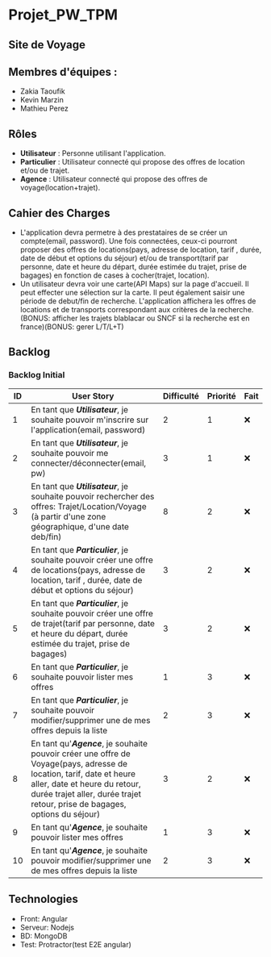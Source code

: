 # Projet_PW_TPM

## Site de Voyage

## Membres d'équipes :
* Zakia Taoufik
* Kevin Marzin
* Mathieu Perez

## Rôles
* **Utilisateur** : Personne utilisant l'application.
* **Particulier** : Utilisateur connecté qui propose des offres de location et/ou de trajet.
* **Agence** : Utilisateur connecté qui propose des offres de voyage(location+trajet).

## Cahier des Charges
* L'application devra permetre à des prestataires de se créer un compte(email, password). Une fois connectées, ceux-ci pourront proposer des offres de locations(pays, adresse de location, tarif , durée, date de début et options du séjour) et/ou de transport(tarif par personne, date et heure du départ, durée estimée du trajet, prise de bagages) en fonction de cases à cocher(trajet, location).
* Un utilisateur devra voir une carte(API Maps) sur la page d'accueil. Il peut effecter une sélection sur la carte. Il peut également saisir une période de debut/fin de recherche. L'application affichera les offres de locations et de transports correspondant aux critères de la recherche. (BONUS: afficher les trajets blablacar ou SNCF si la recherche est en france)(BONUS: gerer L/T/L+T)

## Backlog 
### Backlog Initial

| ID | User Story | Difficulté | Priorité | Fait |
| --- | --- | --- | --- | --- |
| 1 | En tant que ***Utilisateur***, je souhaite pouvoir m'inscrire sur l'application(email, password) | 2 | 1 | :x:
| 2 | En tant que ***Utilisateur***, je souhaite pouvoir me connecter/déconnecter(email, pw) | 3 | 1 | :x: 
| 3 | En tant que ***Utilisateur***, je souhaite pouvoir rechercher des offres: Trajet/Location/Voyage (à partir d'une zone géographique, d'une date deb/fin) | 8 | 2 | :x: 
| 4 | En tant que ***Particulier***, je souhaite pouvoir créer une offre de locations(pays, adresse de location, tarif , durée, date de début et options du séjour) | 3 | 2 | :x: 
| 5 | En tant que ***Particulier***, je souhaite pouvoir créer une offre de trajet(tarif par personne, date et heure du départ, durée estimée du trajet, prise de bagages) | 3 | 2 | :x: 
| 6 | En tant que ***Particulier***, je souhaite pouvoir lister mes offres| 1 | 3 | :x: 
| 7 | En tant que ***Particulier***, je souhaite pouvoir modifier/supprimer une de mes offres depuis la liste| 2 | 3 | :x: 
| 8 | En tant qu'***Agence***, je souhaite pouvoir créer une offre de Voyage(pays, adresse de location, tarif, date et heure aller, date et heure du retour, durée trajet aller, durée trajet retour, prise de bagages, options du séjour) | 3 | 2 | :x: 
| 9 | En tant qu'***Agence***, je souhaite pouvoir lister mes offres| 1 | 3 | :x: 
| 10 | En tant qu'***Agence***, je souhaite pouvoir modifier/supprimer une de mes offres depuis la liste| 2 | 3 | :x: 

## Technologies
* Front: Angular
* Serveur: Nodejs
* BD: MongoDB
* Test: Protractor(test E2E angular)

